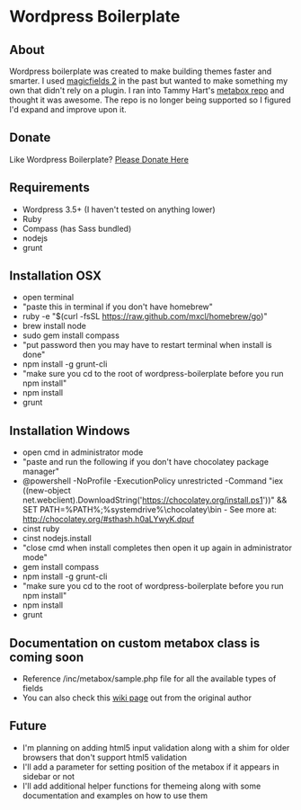 Wordpress Boilerplate
================================

About
-----
Wordpress boilerplate was created to make building themes faster and smarter. I used <a href="https://github.com/magic-fields-team/Magic-Fields-2" target="_blank">magicfields 2</a> in the past but wanted to make something my own that didn't rely on a plugin. I ran into Tammy Hart's <a href="https://github.com/tammyhart/Reusable-Custom-WordPress-Meta-Boxes" target="_blank">metabox repo</a> and thought it was awesome. The repo is no longer being supported so I figured I'd expand and improve upon it. 

Donate
------
Like Wordpress Boilerplate?
<a href="https://www.paypal.com/cgi-bin/webscr?cmd=_s-xclick&hosted_button_id=Q8SZJQDLXXMB4" target="_blank">Please Donate Here</a>

Requirements
-------------------------

- Wordpress 3.5+ (I haven't tested on anything lower)
- Ruby
- Compass (has Sass bundled)
- nodejs
- grunt

Installation OSX
-------------------------------

- open terminal
- "paste this in terminal if you don't have homebrew"
- ruby -e "$(curl -fsSL https://raw.github.com/mxcl/homebrew/go)"
- brew install node
- sudo gem install compass
- "put password then you may have to restart terminal when install is done"
- npm install -g grunt-cli
- "make sure you cd to the root of wordpress-boilerplate before you run npm install"
- npm install
- grunt

Installation Windows
------------------------------

- open cmd in administrator mode
- "paste and run the following if you don't have chocolatey package manager"
- @powershell -NoProfile -ExecutionPolicy unrestricted -Command "iex ((new-object net.webclient).DownloadString('https://chocolatey.org/install.ps1'))" && SET PATH=%PATH%;%systemdrive%\chocolatey\bin - See more at: http://chocolatey.org/#sthash.h0aLYwyK.dpuf
- cinst ruby
- cinst nodejs.install
- "close cmd when install completes then open it up again in administrator mode"
- gem install compass
- npm install -g grunt-cli
- "make sure you cd to the root of wordpress-boilerplate before you run npm install"
- npm install
- grunt

Documentation on custom metabox class is coming soon
----------------------------------------------------

- Reference /inc/metabox/sample.php file for all the available types of fields
- You can also check this <a href="https://github.com/tammyhart/Reusable-Custom-WordPress-Meta-Boxes/wiki/Field-Arrays">wiki page</a> out from the original author

Future
------

- I'm planning on adding html5 input validation along with a shim for older browsers that don't support html5 validation
- I'll add a parameter for setting position of the metabox if it appears in sidebar or not
- I'll add additional helper functions for themeing along with some documentation and examples on how to use them